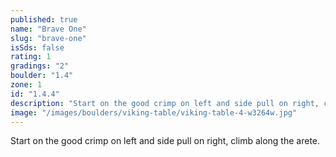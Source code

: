 ```yaml
---
published: true
name: "Brave One"
slug: "brave-one"
isSds: false
rating: 1
gradings: "2"
boulder: "1.4"
zone: 1
id: "1.4.4"
description: "Start on the good crimp on left and side pull on right, climb along the arete."
image: "/images/boulders/viking-table/viking-table-4-w3264w.jpg"
---
```


Start on the good crimp on left and side pull on right, climb along the arete.
